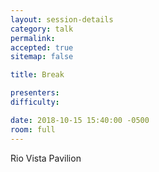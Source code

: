```yaml
---
layout: session-details
category: talk
permalink:
accepted: true
sitemap: false

title: Break

presenters:
difficulty:

date: 2018-10-15 15:40:00 -0500
room: full
---
```

Rio Vista Pavilion
